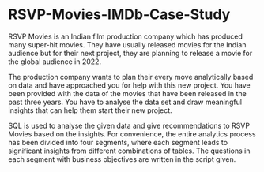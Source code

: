 # RSVP-Movies-IMDb-Case-Study
RSVP Movies is an Indian film production company which has produced many super-hit movies. They have usually released movies for the Indian audience but for their next project, they are planning to release a movie for the global audience in 2022.

The production company wants to plan their every move analytically based on data and have approached you for help with this new project. You have been provided with the data of the movies that have been released in the past three years. You have to analyse the data set and draw meaningful insights that can help them start their new project. 

SQL is used to analyse the given data and give recommendations to RSVP Movies based on the insights. For  convenience, the entire analytics process has been divided into four segments, where each segment leads to significant insights from different combinations of tables. The questions in each segment with business objectives are written in the script given.
